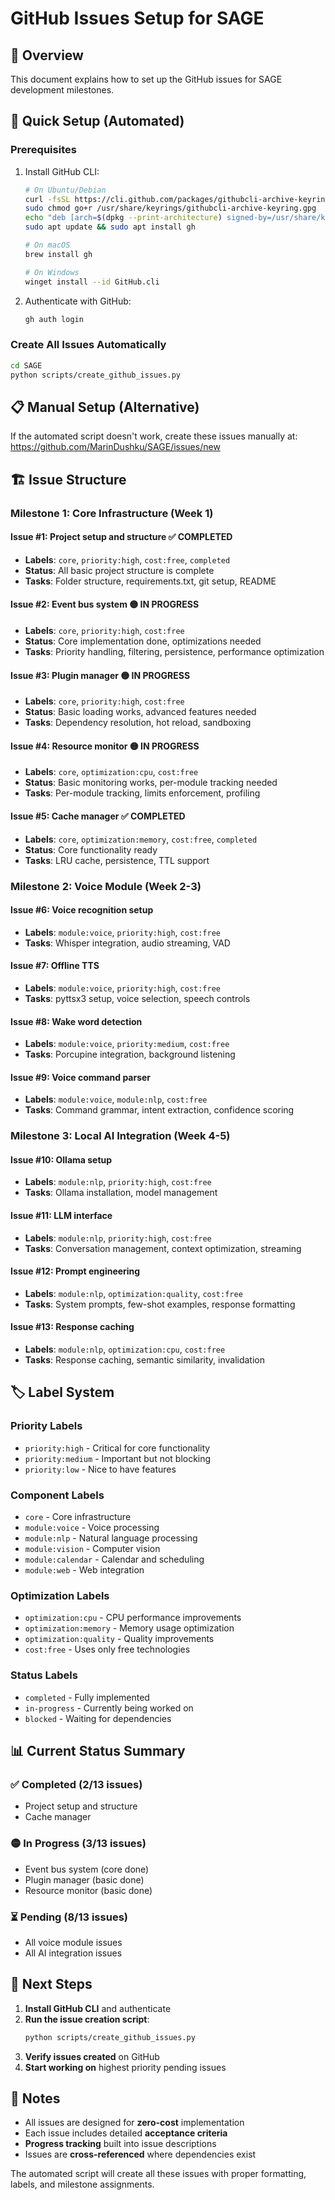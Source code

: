 # GitHub Issues Setup for SAGE

## 🎯 Overview
This document explains how to set up the GitHub issues for SAGE development milestones.

## 🚀 Quick Setup (Automated)

### Prerequisites
1. Install GitHub CLI:
   ```bash
   # On Ubuntu/Debian
   curl -fsSL https://cli.github.com/packages/githubcli-archive-keyring.gpg | sudo dd of=/usr/share/keyrings/githubcli-archive-keyring.gpg
   sudo chmod go+r /usr/share/keyrings/githubcli-archive-keyring.gpg
   echo "deb [arch=$(dpkg --print-architecture) signed-by=/usr/share/keyrings/githubcli-archive-keyring.gpg] https://cli.github.com/packages stable main" | sudo tee /etc/apt/sources.list.d/github-cli.list > /dev/null
   sudo apt update && sudo apt install gh
   
   # On macOS
   brew install gh
   
   # On Windows
   winget install --id GitHub.cli
   ```

2. Authenticate with GitHub:
   ```bash
   gh auth login
   ```

### Create All Issues Automatically
```bash
cd SAGE
python scripts/create_github_issues.py
```

## 📋 Manual Setup (Alternative)

If the automated script doesn't work, create these issues manually at:
https://github.com/MarinDushku/SAGE/issues/new

## 🏗️ Issue Structure

### Milestone 1: Core Infrastructure (Week 1)

#### Issue #1: Project setup and structure ✅ COMPLETED
- **Labels**: `core`, `priority:high`, `cost:free`, `completed`
- **Status**: All basic project structure is complete
- **Tasks**: Folder structure, requirements.txt, git setup, README

#### Issue #2: Event bus system 🟡 IN PROGRESS  
- **Labels**: `core`, `priority:high`, `cost:free`
- **Status**: Core implementation done, optimizations needed
- **Tasks**: Priority handling, filtering, persistence, performance optimization

#### Issue #3: Plugin manager 🟡 IN PROGRESS
- **Labels**: `core`, `priority:high`, `cost:free`  
- **Status**: Basic loading works, advanced features needed
- **Tasks**: Dependency resolution, hot reload, sandboxing

#### Issue #4: Resource monitor 🟡 IN PROGRESS
- **Labels**: `core`, `optimization:cpu`, `cost:free`
- **Status**: Basic monitoring works, per-module tracking needed
- **Tasks**: Per-module tracking, limits enforcement, profiling

#### Issue #5: Cache manager ✅ COMPLETED
- **Labels**: `core`, `optimization:memory`, `cost:free`, `completed`
- **Status**: Core functionality ready
- **Tasks**: LRU cache, persistence, TTL support

### Milestone 2: Voice Module (Week 2-3)

#### Issue #6: Voice recognition setup
- **Labels**: `module:voice`, `priority:high`, `cost:free`
- **Tasks**: Whisper integration, audio streaming, VAD

#### Issue #7: Offline TTS
- **Labels**: `module:voice`, `priority:high`, `cost:free`
- **Tasks**: pyttsx3 setup, voice selection, speech controls

#### Issue #8: Wake word detection  
- **Labels**: `module:voice`, `priority:medium`, `cost:free`
- **Tasks**: Porcupine integration, background listening

#### Issue #9: Voice command parser
- **Labels**: `module:voice`, `module:nlp`, `cost:free`
- **Tasks**: Command grammar, intent extraction, confidence scoring

### Milestone 3: Local AI Integration (Week 4-5)

#### Issue #10: Ollama setup
- **Labels**: `module:nlp`, `priority:high`, `cost:free`
- **Tasks**: Ollama installation, model management

#### Issue #11: LLM interface
- **Labels**: `module:nlp`, `priority:high`, `cost:free`
- **Tasks**: Conversation management, context optimization, streaming

#### Issue #12: Prompt engineering
- **Labels**: `module:nlp`, `optimization:quality`, `cost:free`
- **Tasks**: System prompts, few-shot examples, response formatting

#### Issue #13: Response caching
- **Labels**: `module:nlp`, `optimization:cpu`, `cost:free`
- **Tasks**: Response caching, semantic similarity, invalidation

## 🏷️ Label System

### Priority Labels
- `priority:high` - Critical for core functionality
- `priority:medium` - Important but not blocking
- `priority:low` - Nice to have features

### Component Labels  
- `core` - Core infrastructure
- `module:voice` - Voice processing
- `module:nlp` - Natural language processing
- `module:vision` - Computer vision
- `module:calendar` - Calendar and scheduling
- `module:web` - Web integration

### Optimization Labels
- `optimization:cpu` - CPU performance improvements
- `optimization:memory` - Memory usage optimization  
- `optimization:quality` - Quality improvements
- `cost:free` - Uses only free technologies

### Status Labels
- `completed` - Fully implemented
- `in-progress` - Currently being worked on
- `blocked` - Waiting for dependencies

## 📊 Current Status Summary

### ✅ Completed (2/13 issues)
- Project setup and structure
- Cache manager

### 🟡 In Progress (3/13 issues)  
- Event bus system (core done)
- Plugin manager (basic done)
- Resource monitor (basic done)

### ⏳ Pending (8/13 issues)
- All voice module issues
- All AI integration issues

## 🎯 Next Steps

1. **Install GitHub CLI** and authenticate
2. **Run the issue creation script**:
   ```bash
   python scripts/create_github_issues.py
   ```
3. **Verify issues created** on GitHub
4. **Start working on** highest priority pending issues

## 📝 Notes

- All issues are designed for **zero-cost** implementation
- Each issue includes detailed **acceptance criteria**
- **Progress tracking** built into issue descriptions
- Issues are **cross-referenced** where dependencies exist

The automated script will create all these issues with proper formatting, labels, and milestone assignments.